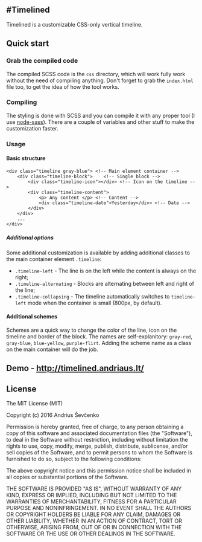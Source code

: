 #Timelined
----------
Timelined is a customizable CSS-only vertical timeline.

## Quick start

### Grab the compiled code
The compiled SCSS code is the `css` directory, which will work fully work without the need of compiling anything. Don't forget to grab the `index.html` file too, to get the idea of how the tool works.

### Compiling
The styling is done with SCSS and you can compile it with any proper tool (I use [node-sass](https://github.com/sass/node-sass)). There are a couple of variables and other stuff to make the customization faster.

### Usage

#### Basic structure

	<div class="timeline gray-blue"> <!-- Main element container -->
		<div class="timeline-block">	<!-- Single block -->
			<div class="timeline-icon"></div> <!-- Icon on the timeline -->
			<div class="timeline-content"> 
				<p> Any content </p> <!-- Content -->
				<div class="timeline-date">Yesterday</div> <!-- Date -->
			</div>
		</div>
		...
	</div>

##### Additional options
Some additional customization is available by adding additional classes to the main container element `.timeline`:

* `.timeline-left` - The line is on the left while the content is always on the right;
* `.timeline-alternating` - Blocks are alternating between left and right of the line;
* `.timeline-collapsing` - The timeline automatically switches to `timeline-left` mode when the container is small (800px, by default).

#### Additional schemes

Schemes are a quick way to change the color of the line, icon on the timeline and  border of the block. The names are self-explanitory: `gray-red`, `gray-blue`, `blue-yellow`, `purple-flirt`.
Adding the scheme name as a class on the main container will do the job.

## Demo - http://timelined.andriaus.lt/

## License
The MIT License (MIT)

Copyright (c) 2016 Andrius Ševčenko

Permission is hereby granted, free of charge, to any person obtaining a copy of this software and associated documentation files (the "Software"), to deal in the Software without restriction, including without limitation the rights to use, copy, modify, merge, publish, distribute, sublicense, and/or sell copies of the Software, and to permit persons to whom the Software is furnished to do so, subject to the following conditions:

The above copyright notice and this permission notice shall be included in all copies or substantial portions of the Software.

THE SOFTWARE IS PROVIDED "AS IS", WITHOUT WARRANTY OF ANY KIND, EXPRESS OR IMPLIED, INCLUDING BUT NOT LIMITED TO THE WARRANTIES OF MERCHANTABILITY, FITNESS FOR A PARTICULAR PURPOSE AND NONINFRINGEMENT. IN NO EVENT SHALL THE AUTHORS OR COPYRIGHT HOLDERS BE LIABLE FOR ANY CLAIM, DAMAGES OR OTHER LIABILITY, WHETHER IN AN ACTION OF CONTRACT, TORT OR OTHERWISE, ARISING FROM, OUT OF OR IN CONNECTION WITH THE SOFTWARE OR THE USE OR OTHER DEALINGS IN THE SOFTWARE.

